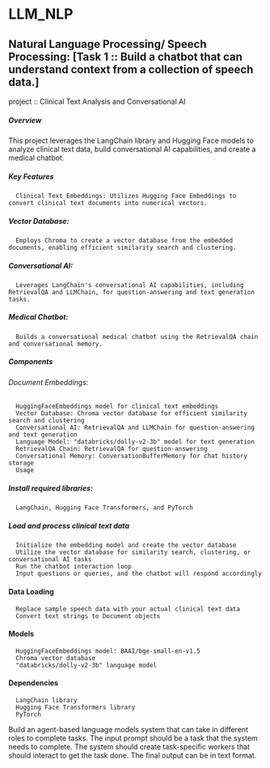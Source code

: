 # LLM_NLP
## Natural Language Processing/ Speech Processing: [Task 1 :: Build a chatbot that can understand context from a collection of speech data.]
project :: Clinical Text Analysis and Conversational AI 



##### Overview
This project leverages the LangChain library and Hugging Face models to analyze clinical text data, build conversational AI capabilities, and create a medical chatbot.
##### Key Features
      Clinical Text Embeddings: Utilizes Hugging Face Embeddings to convert clinical text documents into numerical vectors.
##### Vector Database: 
      Employs Chroma to create a vector database from the embedded documents, enabling efficient similarity search and clustering.
##### Conversational AI: 
      Leverages LangChain's conversational AI capabilities, including RetrievalQA and LLMChain, for question-answering and text generation tasks.
##### Medical Chatbot: 
      Builds a conversational medical chatbot using the RetrievalQA chain and conversational memory.
##### Components
###### Document Embeddings:
      HuggingFaceEmbeddings model for clinical text embeddings
      Vector Database: Chroma vector database for efficient similarity search and clustering
      Conversational AI: RetrievalQA and LLMChain for question-answering and text generation
      Language Model: "databricks/dolly-v2-3b" model for text generation
      RetrievalQA Chain: RetrievalQA for question-answering
      Conversational Memory: ConversationBufferMemory for chat history storage
      Usage
##### Install required libraries:
      LangChain, Hugging Face Transformers, and PyTorch
##### Load and process clinical text data
      Initialize the embedding model and create the vector database
      Utilize the vector database for similarity search, clustering, or conversational AI tasks
      Run the chatbot interaction loop
      Input questions or queries, and the chatbot will respond accordingly
#### Data Loading
      Replace sample speech data with your actual clinical text data
      Convert text strings to Document objects
#### Models
      HuggingFaceEmbeddings model: BAAI/bge-small-en-v1.5
      Chroma vector database
      "databricks/dolly-v2-3b" language model
#### Dependencies
      LangChain library
      Hugging Face Transformers library
      PyTorch



Build an agent-based language models system that can take in different roles to complete tasks.
The input prompt should be a task that the system needs to complete.
The system should create task-specific workers that should interact to get the task done. 
The final output can be in text format. 

